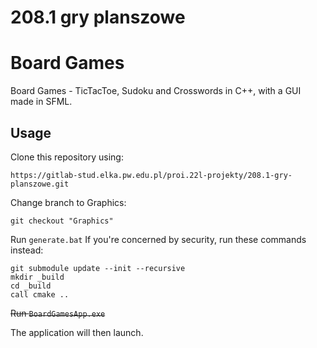 # 208.1 gry planszowe

# Board Games

Board Games - TicTacToe, Sudoku and Crosswords in C++, with a GUI made in SFML.

## Usage

Clone this repository using:

```shell
https://gitlab-stud.elka.pw.edu.pl/proi.22l-projekty/208.1-gry-planszowe.git
```
Change branch to Graphics:
```shell
git checkout "Graphics"
```
Run `generate.bat`
If you're concerned by security, run these commands instead:
```shell
git submodule update --init --recursive
mkdir _build
cd _build
call cmake ..
```
~~Run  `BoardGamesApp.exe`~~ 

The application will then launch.

